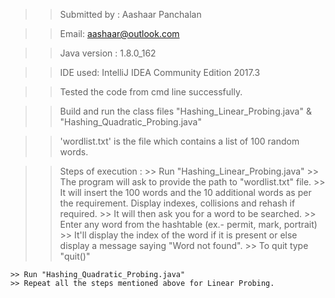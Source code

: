 >> Submitted by : Aashaar Panchalan

>> Email: aashaar@outlook.com

>> Java version : 1.8.0_162

>> IDE used: IntelliJ IDEA Community Edition 2017.3

>> Tested the code from cmd line successfully.

>> Build and run the class files "Hashing_Linear_Probing.java" & "Hashing_Quadratic_Probing.java"

>> 'wordlist.txt' is the file which contains a list of 100 random words.

>> Steps of execution :
	>> Run "Hashing_Linear_Probing.java"
	>> The program will ask to provide the path to "wordlist.txt" file.
	>> It will insert the 100 words and the 10 additional words as per the requirement. Display indexes, collisions and rehash if required.
	>> It will then ask you for a word to be searched.
	>> Enter any word from the hashtable (ex.- permit, mark, portrait) 
	>> It'll display the index of the word if it is present or else display a message saying "Word not found".
	>> To quit type "quit()"

	>> Run "Hashing_Quadratic_Probing.java"
	>> Repeat all the steps mentioned above for Linear Probing.